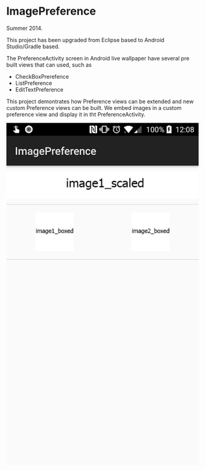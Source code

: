 ﻿# ImagePreference
Summer 2014.

This project has been upgraded from Eclipse based to Android Studio/Gradle based.

The PreferenceActivity screen in Android live wallpaper have several pre built views that can used, such as
- CheckBoxPrerefence
- ListPreference
- EditTextPreference

This project demontrates how Preference views can be extended and new custom Preference views can be built. We embed images in a custom preference view and display it in tht PreferenceActivity.

![Alt text](screen1.jpg?raw=true "Screen 1")

